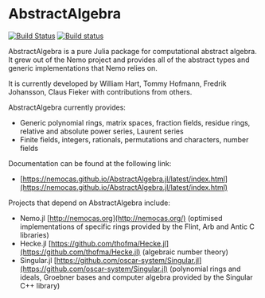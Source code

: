 # AbstractAlgebra

[![Build Status](https://travis-ci.org/Nemocas/AbstractAlgebra.jl.svg?branch=master)](https://travis-ci.org/Nemocas/AbstractAlgebra.jl) [![Build status](https://ci.appveyor.com/api/projects/status/1w9ninmoidxkxshp/branch/master?svg=true)](https://ci.appveyor.com/project/thofma/abstractalgebra-jl/branch/master)

AbstractAlgebra is a pure Julia package for computational abstract algebra. It grew out of the Nemo project and provides all of the abstract types and generic implementations that Nemo relies on.

It is currently developed by William Hart, Tommy Hofmann, Fredrik Johansson,
Claus Fieker with contributions from others.

AbstractAlgebra currently provides:

* Generic polynomial rings, matrix spaces, fraction fields, residue rings, relative and absolute power series, Laurent series
* Finite fields, integers, rationals, permutations and characters, number fields

Documentation can be found at the following link:

* [https://nemocas.github.io/AbstractAlgebra.jl/latest/index.html](https://nemocas.github.io/AbstractAlgebra.jl/latest/index.html)

Projects that depend on AbstractAlgebra include:

* Nemo.jl [http://nemocas.org](http://nemocas.org/) (optimised implementations of specific rings provided by the Flint, Arb and Antic C libraries)
* Hecke.jl [https://github.com/thofma/Hecke.jl](https://github.com/thofma/Hecke.jl) (algebraic number theory)
* Singular.jl [https://github.com/oscar-system/Singular.jl](https://github.com/oscar-system/Singular.jl) (polynomial rings and ideals, Groebner bases and computer algebra provided by the Singular C++ library)


